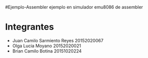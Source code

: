  #Ejemplo-Assembler
 ejemplo en simulador emu8086 de assembler
 
 # Integrantes
* Juan Camilo Sarmiento Reyes 20152020067
* Olga Lucia Moyano           20152020021
* Brian Camilo Botina         20151020224
